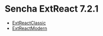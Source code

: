 # Sencha ExtReact 7.2.1

- [ExtReactClassic](https://github.com/sencha/ext-react/blob/ext-react-7.2.1/packages/ext-react-classic/README.md)
- [ExtReactModern](https://github.com/sencha/ext-react/blob/ext-react-7.2.1/packages/ext-react-modern/README.md)
